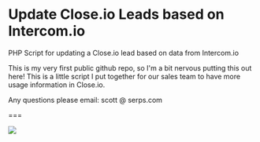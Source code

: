 Update Close.io Leads based on Intercom.io
========================

PHP Script for updating a Close.io lead based on data from Intercom.io

This is my very first public github repo, so I'm a bit nervous putting this out here! This is a little script I put together for our sales team to have more usage information in Close.io.

Any questions please email: scott @ serps.com

===

<img src="https://dl.dropboxusercontent.com/u/1729176/intercomiocloseio.jpg">

